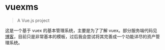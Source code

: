 # vuexms

> A Vue.js project

这是一个基于 vuex 的基本管理系统，主要是为了了解 vuex。部分服务端代码见[博客](https://www.jianshu.com/p/d445b582eaea)，目前只是非常基本的模板，过后我会尝试将其完善成一个功能详尽的资产管理系统。